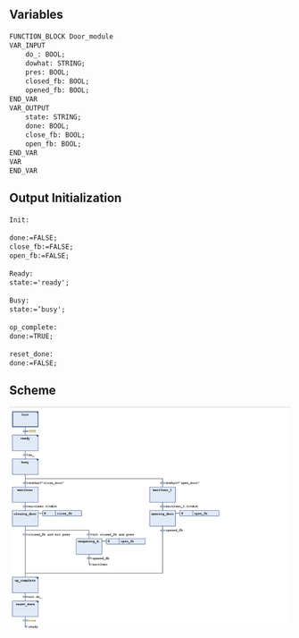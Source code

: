 ## Variables
```
FUNCTION_BLOCK Door_module
VAR_INPUT
	do_: BOOL;
	dowhat: STRING;
	pres: BOOL;
	closed_fb: BOOL;
	opened_fb: BOOL;
END_VAR
VAR_OUTPUT
	state: STRING;
	done: BOOL;
	close_fb: BOOL;
	open_fb: BOOL;
END_VAR
VAR
END_VAR
```
## Output Initialization  
```
Init:

done:=FALSE;
close_fb:=FALSE;
open_fb:=FALSE;

Ready:
state:='ready';

Busy:
state:=’busy';

op_complete:
done:=TRUE;

reset_done:
done:=FALSE;
```
## Scheme
![Door_Module](../imgs/Doors_Module.png)